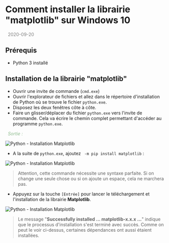 # Comment installer la librairie "matplotlib" sur Windows 10

<span style="color:grey;"><i class="far fa-calendar-alt"></i>&nbsp;&nbsp;2020-09-20</span>


## Prérequis

+ Python 3 installé

## Installation de la librairie "matplotlib"

+ Ouvrir une invite de commande (`cmd.exe`)
+ Ouvrir l'explorateur de fichiers et allez dans le répertoire d'installation de Python où se trouve le fichier `python.exe`.
+ Disposez les deux fenêtres côte à côte.
+ Faire un glisser/déplacer du fichier `python.exe` vers l'invite de commande. Cela va écrire le chemin complet permettant d'accéder au programme `python.exe`.

<span style="color:darkseagreen;"><i class="fas fa-tv"></i>&nbsp;&nbsp;_Sortie :_</span>

![Python - Installation Matplotlib](../../../img/dev/python/python_install_pygame_01.png)

+ A la suite de `python.exe`, ajoutez ` -m pip install matplotlib` :

![Python - Installation Matplotlib](../../../img/dev/python/python_install_matplotlib_01.png)

> Attention, cette commande nécessite une syntaxe parfaite. Si on change une seule chose ou si on ajoute un espace, cela ne marchera pas.

+ Appuyez sur la touche `[Entrée]` pour lancer le téléchargement et l'installation de la librairie **Matplotlib**.

![Python - Installation Matplotlib](../../../img/dev/python/python_install_matplotlib_02.png)

> Le message "**Successfully installed ... matplotlib-x.x.x ...**" indique que le processus d'installation s'est terminé avec succès. Comme on peut le voir ci-dessus, certaines dépendances ont aussi étaient installées.
